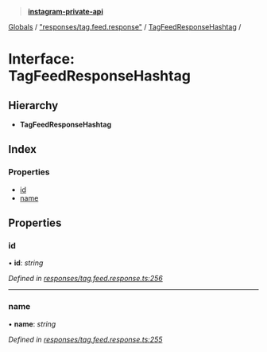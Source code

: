 > **[instagram-private-api](../README.md)**

[Globals](../README.md) / ["responses/tag.feed.response"](../modules/_responses_tag_feed_response_.md) / [TagFeedResponseHashtag](_responses_tag_feed_response_.tagfeedresponsehashtag.md) /

# Interface: TagFeedResponseHashtag

## Hierarchy

* **TagFeedResponseHashtag**

## Index

### Properties

* [id](_responses_tag_feed_response_.tagfeedresponsehashtag.md#id)
* [name](_responses_tag_feed_response_.tagfeedresponsehashtag.md#name)

## Properties

###  id

• **id**: *string*

*Defined in [responses/tag.feed.response.ts:256](https://github.com/dilame/instagram-private-api/blob/e9c516c/src/responses/tag.feed.response.ts#L256)*

___

###  name

• **name**: *string*

*Defined in [responses/tag.feed.response.ts:255](https://github.com/dilame/instagram-private-api/blob/e9c516c/src/responses/tag.feed.response.ts#L255)*